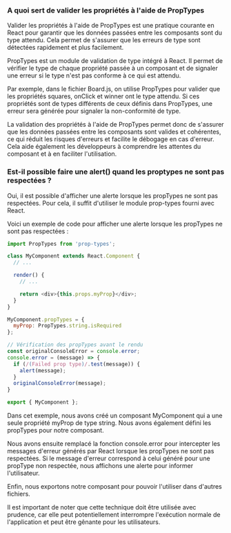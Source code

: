### A quoi sert de valider les propriétés à l'aide de PropTypes

Valider les propriétés à l'aide de PropTypes est une pratique courante en React pour garantir que les données passées entre les composants sont du type attendu. Cela permet de s'assurer que les erreurs de type sont détectées rapidement et plus facilement.

PropTypes est un module de validation de type intégré à React. Il permet de vérifier le type de chaque propriété passée à un composant et de signaler une erreur si le type n'est pas conforme à ce qui est attendu.

Par exemple, dans le fichier Board.js, on utilise PropTypes pour valider que les propriétés squares, onClick et winner ont le type attendu. Si ces propriétés sont de types différents de ceux définis dans PropTypes, une erreur sera générée pour signaler la non-conformité de type.

La validation des propriétés à l'aide de PropTypes permet donc de s'assurer que les données passées entre les composants sont valides et cohérentes, ce qui réduit les risques d'erreurs et facilite le débogage en cas d'erreur. Cela aide également les développeurs à comprendre les attentes du composant et à en faciliter l'utilisation.

### Est-il possible faire une alert() quand les proptypes ne sont pas respectées ?

Oui, il est possible d'afficher une alerte lorsque les propTypes ne sont pas respectées. Pour cela, il suffit d'utiliser le module prop-types fourni avec React.

Voici un exemple de code pour afficher une alerte lorsque les propTypes ne sont pas respectées :

````js
import PropTypes from 'prop-types';

class MyComponent extends React.Component {
  // ...

  render() {
    // ...

    return <div>{this.props.myProp}</div>;
  }
}

MyComponent.propTypes = {
  myProp: PropTypes.string.isRequired
};

// Vérification des propTypes avant le rendu
const originalConsoleError = console.error;
console.error = (message) => {
  if (/(Failed prop type)/.test(message)) {
    alert(message);
  }
  originalConsoleError(message);
}

export { MyComponent };
````
Dans cet exemple, nous avons créé un composant MyComponent qui a une seule propriété myProp de type string. Nous avons également défini les propTypes pour notre composant.

Nous avons ensuite remplacé la fonction console.error pour intercepter les messages d'erreur générés par React lorsque les propTypes ne sont pas respectées. Si le message d'erreur correspond à celui généré pour une propType non respectée, nous affichons une alerte pour informer l'utilisateur.

Enfin, nous exportons notre composant pour pouvoir l'utiliser dans d'autres fichiers.

Il est important de noter que cette technique doit être utilisée avec prudence, car elle peut potentiellement interrompre l'exécution normale de l'application et peut être gênante pour les utilisateurs.